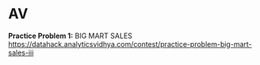 # AV

**Practice Problem 1:** 
BIG MART SALES
https://datahack.analyticsvidhya.com/contest/practice-problem-big-mart-sales-iii

